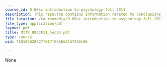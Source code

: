 ```yaml
---
course_id: 9-00sc-introduction-to-psychology-fall-2011
description: This resource contains information related to conclusions.
file_location: /coursemedia/9-00sc-introduction-to-psychology-fall-2011/710103028427f017f055653147250c96_MIT9_00SCF11_lec24.pdf
file_type: application/pdf
layout: pdf
title: MIT9_00SCF11_lec24.pdf
type: course
uid: 710103028427f017f055653147250c96

---
```

None